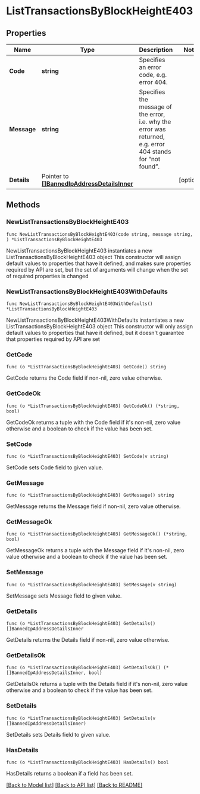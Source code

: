 # ListTransactionsByBlockHeightE403

## Properties

Name | Type | Description | Notes
------------ | ------------- | ------------- | -------------
**Code** | **string** | Specifies an error code, e.g. error 404. | 
**Message** | **string** | Specifies the message of the error, i.e. why the error was returned, e.g. error 404 stands for “not found”. | 
**Details** | Pointer to [**[]BannedIpAddressDetailsInner**](BannedIpAddressDetailsInner.md) |  | [optional] 

## Methods

### NewListTransactionsByBlockHeightE403

`func NewListTransactionsByBlockHeightE403(code string, message string, ) *ListTransactionsByBlockHeightE403`

NewListTransactionsByBlockHeightE403 instantiates a new ListTransactionsByBlockHeightE403 object
This constructor will assign default values to properties that have it defined,
and makes sure properties required by API are set, but the set of arguments
will change when the set of required properties is changed

### NewListTransactionsByBlockHeightE403WithDefaults

`func NewListTransactionsByBlockHeightE403WithDefaults() *ListTransactionsByBlockHeightE403`

NewListTransactionsByBlockHeightE403WithDefaults instantiates a new ListTransactionsByBlockHeightE403 object
This constructor will only assign default values to properties that have it defined,
but it doesn't guarantee that properties required by API are set

### GetCode

`func (o *ListTransactionsByBlockHeightE403) GetCode() string`

GetCode returns the Code field if non-nil, zero value otherwise.

### GetCodeOk

`func (o *ListTransactionsByBlockHeightE403) GetCodeOk() (*string, bool)`

GetCodeOk returns a tuple with the Code field if it's non-nil, zero value otherwise
and a boolean to check if the value has been set.

### SetCode

`func (o *ListTransactionsByBlockHeightE403) SetCode(v string)`

SetCode sets Code field to given value.


### GetMessage

`func (o *ListTransactionsByBlockHeightE403) GetMessage() string`

GetMessage returns the Message field if non-nil, zero value otherwise.

### GetMessageOk

`func (o *ListTransactionsByBlockHeightE403) GetMessageOk() (*string, bool)`

GetMessageOk returns a tuple with the Message field if it's non-nil, zero value otherwise
and a boolean to check if the value has been set.

### SetMessage

`func (o *ListTransactionsByBlockHeightE403) SetMessage(v string)`

SetMessage sets Message field to given value.


### GetDetails

`func (o *ListTransactionsByBlockHeightE403) GetDetails() []BannedIpAddressDetailsInner`

GetDetails returns the Details field if non-nil, zero value otherwise.

### GetDetailsOk

`func (o *ListTransactionsByBlockHeightE403) GetDetailsOk() (*[]BannedIpAddressDetailsInner, bool)`

GetDetailsOk returns a tuple with the Details field if it's non-nil, zero value otherwise
and a boolean to check if the value has been set.

### SetDetails

`func (o *ListTransactionsByBlockHeightE403) SetDetails(v []BannedIpAddressDetailsInner)`

SetDetails sets Details field to given value.

### HasDetails

`func (o *ListTransactionsByBlockHeightE403) HasDetails() bool`

HasDetails returns a boolean if a field has been set.


[[Back to Model list]](../README.md#documentation-for-models) [[Back to API list]](../README.md#documentation-for-api-endpoints) [[Back to README]](../README.md)


